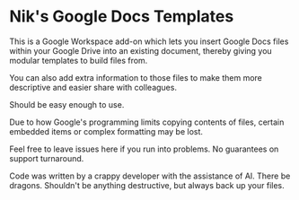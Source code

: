 # Nik's Google Docs Templates

This is a Google Workspace add-on which lets you insert Google Docs files within your Google Drive into an existing document, thereby giving you modular templates to build files from.

You can also add extra information to those files to make them more descriptive and easier share with colleagues.

Should be easy enough to use.

Due to how Google's programming limits copying contents of files, certain embedded items or complex formatting may be lost.

Feel free to leave issues here if you run into problems. No guarantees on support turnaround.

Code was written by a crappy developer with the assistance of AI. There be dragons. Shouldn't be anything destructive, but always back up your files.
